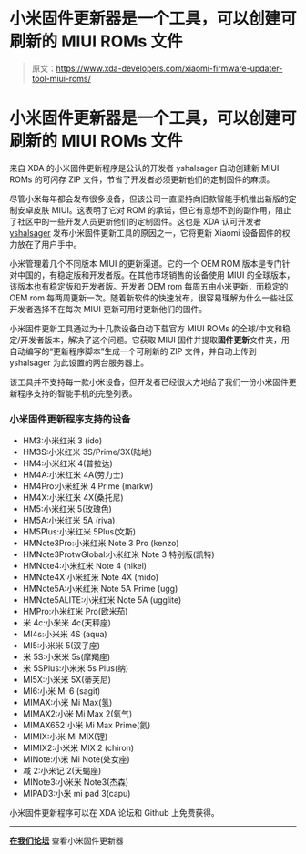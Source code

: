 # 小米固件更新器是一个工具，可以创建可刷新的 MIUI ROMs 文件

> 原文：<https://www.xda-developers.com/xiaomi-firmware-updater-tool-miui-roms/>

# 小米固件更新器是一个工具，可以创建可刷新的 MIUI ROMs 文件

来自 XDA 的小米固件更新程序是公认的开发者 yshalsager 自动创建新 MIUI ROMs 的可闪存 ZIP 文件，节省了开发者必须更新他们的定制固件的麻烦。

尽管小米每年都会发布很多设备，但该公司一直坚持向旧款智能手机推出新版的定制安卓皮肤 MIUI。这表明了它对 ROM 的承诺，但它有意想不到的副作用，阻止了社区中的一些开发人员更新他们的定制固件。这也是 XDA 认可开发者 [yshalsager](https://forum.xda-developers.com/member.php?u=6084385) 发布小米固件更新工具的原因之一，它将更新 Xiaomi 设备固件的权力放在了用户手中。

小米管理着几个不同版本 MIUI 的更新渠道。它的一个 OEM ROM 版本是专门针对中国的，有稳定版和开发者版。在其他市场销售的设备使用 MIUI 的全球版本，该版本也有稳定版和开发者版。开发者 OEM rom 每周五由小米更新，而稳定的 OEM rom 每两周更新一次。随着新软件的快速发布，很容易理解为什么一些社区开发者选择不在每次 MIUI 更新可用时更新他们的固件。

小米固件更新工具通过为十几款设备自动下载官方 MIUI ROMs 的全球/中文和稳定/开发者版本，解决了这个问题。它获取 MIUI 固件并提取**固件更新**文件夹，用自动编写的“更新程序脚本”生成一个可刷新的 ZIP 文件，并自动上传到 yshalsager 为此设置的两台服务器上。

该工具并不支持每一款小米设备，但开发者已经很大方地给了我们一份小米固件更新程序支持的智能手机的完整列表。

### 小米固件更新程序支持的设备

*   HM3:小米红米 3 (ido)
*   HM3S:小米红米 3S/Prime/3X(陆地)
*   HM4:小米红米 4(普拉达)
*   HM4A:小米红米 4A(劳力士)
*   HM4Pro:小米红米 4 Prime (markw)
*   HM4X:小米红米 4X(桑托尼)
*   HM5:小米红米 5(玫瑰色)
*   HM5A:小米红米 5A (riva)
*   HM5Plus:小米红米 5Plus(文斯)
*   HMNote3Pro:小米红米 Note 3 Pro (kenzo)
*   HMNote3ProtwGlobal:小米红米 Note 3 特别版(凯特)
*   HMNote4:小米红米 Note 4 (nikel)
*   HMNote4X:小米红米 Note 4X (mido)
*   HMNote5A:小米红米 Note 5A Prime (ugg)
*   HMNote5ALITE:小米红米 Note 5A (ugglite)
*   HMPro:小米红米 Pro(欧米茄)
*   米 4c:小米米 4c(天秤座)
*   MI4s:小米米 4S (aqua)
*   MI5:小米米 5(双子座)
*   米 5S:小米米 5s(摩羯座)
*   米 5SPlus:小米米 5s Plus(纳)
*   MI5X:小米米 5X(蒂芙尼)
*   MI6:小米 Mi 6 (sagit)
*   MIMAX:小米 Mi Max(氢)
*   MIMAX2:小米 Mi Max 2(氧气)
*   MIMAX652:小米 Mi Max Prime(氦)
*   MIMIX:小米 Mi MIX(锂)
*   MIMIX2:小米米 MIX 2 (chiron)
*   MINote:小米 Mi Note(处女座)
*   减 2:小米记 2(天蝎座)
*   MINote3:小米米 Note3(杰森)
*   MIPAD3:小米 mi pad 3(capu)

小米固件更新程序可以在 XDA 论坛和 Github 上免费获得。

* * *

[**在我们论坛**](https://forum.xda-developers.com/android/software-hacking/devices-xiaomi-firmware-updater-t3741446) 查看小米固件更新器